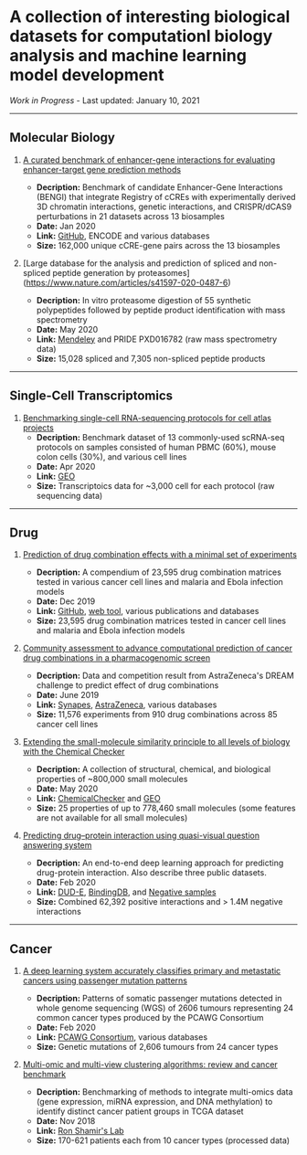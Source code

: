 # A collection of interesting biological datasets for computationl biology analysis and machine learning model development

*Work in Progress* - Last updated: January 10, 2021

---
## Molecular Biology
1. [A curated benchmark of enhancer-gene interactions for evaluating enhancer-target gene prediction methods](https://genomebiology.biomedcentral.com/articles/10.1186/s13059-019-1924-8)
   - **Decription:** Benchmark of candidate Enhancer-Gene Interactions (BENGI) that integrate Registry of cCREs with experimentally derived 3D chromatin interactions, genetic interactions, and CRISPR/dCAS9 perturbations in 21 datasets across 13 biosamples
   - **Date:** Jan 2020
   - **Link:** [GitHub](https://github.com/weng-lab/BENGI), ENCODE and various databases
   - **Size:** 162,000 unique cCRE-gene pairs across the 13 biosamples
   
2. [Large database for the analysis and prediction of spliced and non-spliced peptide generation by proteasomes] (https://www.nature.com/articles/s41597-020-0487-6)
   - **Decription:** In vitro proteasome digestion of 55 synthetic polypeptides followed by peptide product identification with mass spectrometry
   - **Date:** May 2020
   - **Link:** [Mendeley](https://data.mendeley.com/datasets/nr7cs764rc/1) and PRIDE PXD016782 (raw mass spectrometry data)
   - **Size:** 15,028 spliced and 7,305 non-spliced peptide products

---
## Single-Cell Transcriptomics
1. [Benchmarking single-cell RNA-sequencing protocols for cell atlas projects](https://www.nature.com/articles/s41587-020-0469-4)
   - **Decription:** Benchmark dataset of 13 commonly-used scRNA-seq protocols on samples consisted of human PBMC (60%), mouse colon cells (30%), and various cell lines
   - **Date:** Apr 2020
   - **Link:** [GEO](https://www.ncbi.nlm.nih.gov/geo/query/acc.cgi?acc=GSE133549)
   - **Size:** Transcriptoics data for ~3,000 cell for each protocol (raw sequencing data)

---
## Drug
1. [Prediction of drug combination effects with a minimal set of experiments](https://www.nature.com/articles/s42256-019-0122-4)
   - **Decription:** A compendium of 23,595 drug combination matrices tested in various cancer cell lines and malaria and Ebola infection models
   - **Date:** Dec 2019
   - **Link:** [GitHub](https://github.com/IanevskiAleksandr/DECREASE/tree/master/210_Novel_Anticancer_combinations), [web tool](http://decrease.fimm.fi/data_availability), various publications and databases
   - **Size:** 23,595 drug combination matrices tested in cancer cell lines and malaria and Ebola infection models
   
2. [Community assessment to advance computational prediction of cancer drug combinations in a pharmacogenomic screen](https://www.nature.com/articles/s41467-019-09799-2)
   - **Decription:** Data and competition result from AstraZeneca's DREAM challenge to predict effect of drug combinations
   - **Date:** June 2019
   - **Link:** [Synapes](https://www.synapse.org/DrugCombinationChallenge), [AstraZeneca](https://openinnovation.astrazeneca.com/data-library.html), various databases
   - **Size:** 11,576 experiments from 910 drug combinations across 85 cancer cell lines

3. [Extending the small-molecule similarity principle to all levels of biology with the Chemical Checker](https://www.nature.com/articles/s41587-020-0502-7)
   - **Decription:** A collection of structural, chemical, and biological properties of ~800,000 small molecules
   - **Date:** May 2020
   - **Link:** [ChemicalChecker](https://chemicalchecker.org) and [GEO](https://www.ncbi.nlm.nih.gov/geo/query/acc.cgi?acc=GSE137202)
   - **Size:** 25 properties of up to 778,460 small molecules (some features are not available for all small molecules)
   
4. [Predicting drug–protein interaction using quasi-visual question answering system](https://www.nature.com/articles/s42256-020-0152-y)
   - **Decription:** An end-to-end deep learning approach for predicting drug-protein interaction. Also describe three public datasets.
   - **Date:** Feb 2020
   - **Link:** [DUD-E](https://pubs.acs.org/doi/10.1021/jm300687e), [BindingDB](https://academic.oup.com/nar/article/44/D1/D1045/2502601), and [Negative samples](https://academic.oup.com/bioinformatics/article/31/12/i221/216307)
   - **Size:** Combined 62,392 positive interactions and > 1.4M negative interactions

---
## Cancer
1. [A deep learning system accurately classifies primary and metastatic cancers using passenger mutation patterns](https://www.nature.com/articles/s41467-019-13825-8)
   - **Decription:** Patterns of somatic passenger mutations detected in whole genome sequencing (WGS) of 2606 tumours representing 24 common cancer types produced by the PCAWG Consortium
   - **Date:** Feb 2020
   - **Link:** [PCAWG Consortium](https://dcc.icgc.org/releases/PCAWG), various databases
   - **Size:** Genetic mutations of 2,606 tumours from 24 cancer types
   
2. [Multi-omic and multi-view clustering algorithms: review and cancer benchmark](https://academic.oup.com/nar/article/46/20/10546/5123392)
   - **Decription:** Benchmarking of methods to integrate multi-omics data (gene expression, miRNA expression, and DNA methylation) to identify distinct cancer patient groups in TCGA dataset
   - **Date:** Nov 2018
   - **Link:** [Ron Shamir's Lab](http://acgt.cs.tau.ac.il/multi_omic_benchmark/download.html)
   - **Size:** 170-621 patients each from 10 cancer types (processed data)
